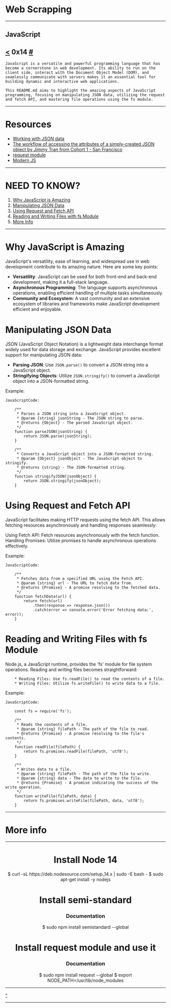 # Web Scrapping
---
JavaScript
---
[<](https://github.com/TheeKingZa/alx-higher_level_programming/blob/master/0x13-javascript_objects_scopes_closures/README.md) 0x14 [#]()
---
```
JavaScript is a versatile and powerful programming language that has become a cornerstone in web development. Its ability to run on the client side, interact with the Document Object Model (DOM), and seamlessly communicate with servers makes it an essential tool for building dynamic and interactive web applications.

This README.md aims to highlight the amazing aspects of JavaScript programming, focusing on manipulating JSON data, utilizing the request and fetch API, and mastering file operations using the fs module.
```

---

# Resources

* [Working with JSON data](https://developer.mozilla.org/en-US/docs/Learn/JavaScript/Objects/JSON)
* [The workflow of accessing the attributes of a simply-created JSON object by Jimmy Tran from Cohort 1 - San Francisco](https://medium.com/@vietkieutie/the-workflow-of-accessing-the-attributes-of-a-simply-created-json-object-82a5b33e2319)
* [request module](https://github.com/request/request)
* [Modern JS](https://github.com/mbeaudru/modern-js-cheatsheet)

---

# NEED TO KNOW?
1. [Why JavaScript is Amazing](#why-javascript-is-amazing)
2. [Manipulating JSON Data](#manipulating-json-data)
3. [Using Request and Fetch API](#using-request-and-fetch-api)
4. [Reading and Writing Files with fs Module](#reading-and-writing-files-with-fs-module)
5. [More Info](#more-info)

---

# Why JavaScript is Amazing

JavaScript's versatility, ease of learning, and widespread use in web development contribute to its amazing nature. Here are some key points:

- **Versatility**: JavaScript can be used for both front-end and back-end development, making it a full-stack language.
- **Asynchronous Programming**: The language supports asynchronous operations, enabling efficient handling of multiple tasks simultaneously.
- **Community and Ecosystem**: A vast community and an extensive ecosystem of libraries and frameworks make JavaScript development efficient and enjoyable.

# Manipulating JSON Data

JSON (JavaScript Object Notation) is a lightweight data interchange format widely used for data storage and exchange. JavaScript provides excellent support for manipulating JSON data:

- **Parsing JSON**: Use `JSON.parse()` to convert a JSON string into a JavaScript object.
- **Stringifying Objects**: Utilize `JSON.stringify()` to convert a JavaScript object into a JSON-formatted string.

Example:

```
JavaScriptCode:

	/** 
	 * Parses a JSON string into a JavaScript object.
	 * @param {string} jsonString - The JSON string to parse.
	 * @returns {Object} - The parsed JavaScript object.
	 */
	function parseJSON(jsonString) {
	    return JSON.parse(jsonString);
	}

	/** 
	 * Converts a JavaScript object into a JSON-formatted string.
	 * @param {Object} jsonObject - The JavaScript object to stringify.
	 * @returns {string} - The JSON-formatted string.
	 */
	function stringifyJSON(jsonObject) {
	    return JSON.stringify(jsonObject);
	}
```
# Using Request and Fetch API
JavaScript facilitates making HTTP requests using the fetch API.
This allows fetching resources asynchronously and handling responses seamlessly:

Using Fetch API: Fetch resources asynchronously with the fetch function.
Handling Promises: Utilize promises to handle asynchronous operations effectively.

Example:
```
JavaScriptCode:
	
	/** 
	 * Fetches data from a specified URL using the Fetch API.
	 * @param {string} url - The URL to fetch data from.
	 * @returns {Promise} - A promise resolving to the fetched data.
	 */
	function fetchData(url) {
	    return fetch(url)
	        .then(response => response.json())
	        .catch(error => console.error('Error fetching data:', error));
	}
```
# Reading and Writing Files with fs Module
Node.js, a JavaScript runtime, provides the 'fs' module for file system operations. Reading and writing files becomes straightforward:
```
	* Reading Files: Use fs.readFile() to read the contents of a file.
	* Writing Files: Utilize fs.writeFile() to write data to a file.
```

Example:
```
JavaScriptCode:

	const fs = require('fs');

	/** 
	 * Reads the contents of a file.
	 * @param {string} filePath - The path of the file to read.
	 * @returns {Promise} - A promise resolving to the file's contents.
	 */
	function readFile(filePath) {
	    return fs.promises.readFile(filePath, 'utf8');
	}

	/** 
	 * Writes data to a file.
	 * @param {string} filePath - The path of the file to write.
	 * @param {string} data - The data to write to the file.
	 * @returns {Promise} - A promise indicating the success of the write operation.
	 */
	function writeFile(filePath, data) {
	    return fs.promises.writeFile(filePath, data, 'utf8');
	}
```
---

# More info
---
<div align="center">
<h1>Install Node 14</h1>
<p>
$ curl -sL https://deb.nodesource.com/setup_14.x | sudo -E bash -
$ sudo apt-get install -y nodejs
</p>
<h1>Install semi-standard</h1>
<h3>Documentation</h3>
<p>
$ sudo npm install semistandard --global
</p>
<h1>Install request module and use it</h1>
<h3>Documentation</h3>
<p>
$ sudo npm install request --global
$ export NODE_PATH=/usr/lib/node_modules
</p>
</div>

---

[^](#need-to-know)

---
